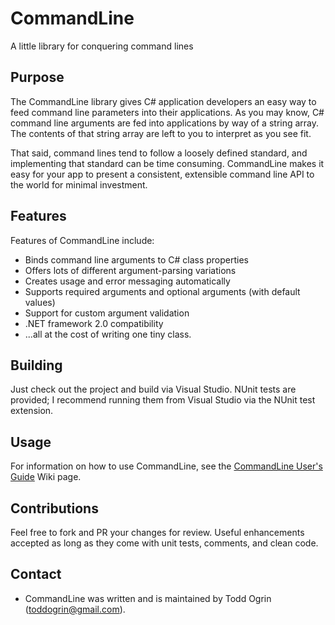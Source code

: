 # CommandLine #

A little library for conquering command lines

## Purpose ##

The CommandLine library gives C# application developers an easy way to feed command line parameters into their applications. As you may know, C# command line arguments are fed into applications by way of a string array. The contents of that string array are left to you to interpret as you see fit. 

That said, command lines tend to follow a loosely defined standard, and implementing that standard can be time consuming. CommandLine makes it easy for your app to present a consistent, extensible command line API to the world for minimal investment.

## Features ##

Features of CommandLine include:

* Binds command line arguments to C# class properties
* Offers lots of different argument-parsing variations
* Creates usage and error messaging automatically
* Supports required arguments and optional arguments (with default values)
* Support for custom argument validation
* .NET framework 2.0 compatibility
* ...all at the cost of writing one tiny class.

## Building ##

Just check out the project and build via Visual Studio. NUnit tests are provided; I recommend running them from Visual Studio via the NUnit test extension.

## Usage ##

For information on how to use CommandLine, see the [CommandLine User's Guide](https://github.com) Wiki page.

## Contributions ##

Feel free to fork and PR your changes for review. Useful enhancements accepted as long as they come with unit tests, comments, and clean code.

## Contact ##

* CommandLine was written and is maintained by Todd Ogrin (<toddogrin@gmail.com>).
